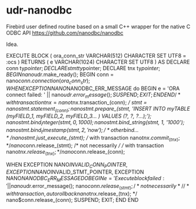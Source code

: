 # udr-nanodbc

Firebird user defined routine based on a small C++ wrapper for the native C ODBC API https://github.com/nanodbc/nanodbc

Idea.

EXECUTE BLOCK (
  ora_conn_str VARCHAR(512) CHARACTER SET UTF8 = :ocs
) RETURNS (
  e VARCHAR(1024) CHARACTER SET UTF8
)
AS
  DECLARE conn ty$pointer;
  DECLARE stmt ty$pointer;
  DECLARE tnx ty$pointer;
BEGIN
  nano$udr.make_ready();
  BEGIN
    conn = nano$conn.connection(ora_conn_str);
    WHEN EXCEPTION NANO$NANODBC_ERR_MESSAGE do
    BEGIN
      e = 'ORA connect failed: ' || nano$udr.error_message();
      SUSPEND;
      EXIT;
    END
  END
  /* with transaction
    tnx = nano$tnx.transaction_(conn);
  */
  stmt = nano$stmt.statement_(conn);
  nano$stmt.prepare_(stmt, 'INSERT INTO myTABLE (myFIELD_1, myFIELD_2, myFIELD_3... ) VALUES (?, ?, ?...);');
  nano$stmt.bind_integer(stmt, 0, 1000);
  nano$stmt.bind_string(stmt, 1, '1000');
  nano$stmt.bind_timestamp(stmt, 2, 'now');
  /*
    other bind ...
  */
  nano$stmt.just_execute_(stmt);
  /*  with transaction
    nano$tnx.commit_(tnx);
  */
  nano$conn.release_(stmt); /* not necessarily */
  /*  with transaction
    nano$tnx.release_(tnx);
  */
  nano$conn.release_(conn);

  WHEN EXCEPTION NANO$INVALID_CONN_POINTER, EXCEPTION NANO$INVALID_STMT_POINTER,
       EXCEPTION NANO$NANODBC_ERR_MESSAGE
  DO
  BEGIN
    e = 'Execute block failed: ' || nano$udr.error_message();
    nano$conn.release_(stmt); /* not necessarily */
    /* with transaction, auto rollback
      nano$tnx.release_(tnx);
    */
    nano$conn.release_(conn);
    SUSPEND;
    EXIT;
  END
END





